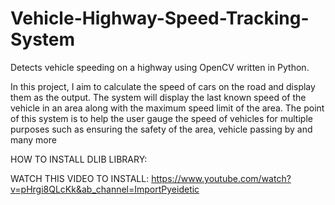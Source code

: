 # Vehicle-Highway-Speed-Tracking-System
Detects vehicle speeding on a highway using OpenCV written in Python.

In this project, I aim to calculate the speed of cars on the road and display them as the output. The system will display the last known speed of the vehicle in an area along with the maximum speed limit of the area. The point of this system is to help the user gauge the speed of vehicles for multiple purposes such as ensuring the safety of the area, vehicle passing by and many more

HOW TO INSTALL DLIB LIBRARY:

WATCH THIS VIDEO TO INSTALL:
https://www.youtube.com/watch?v=pHrgi8QLcKk&ab_channel=ImportPyeidetic

